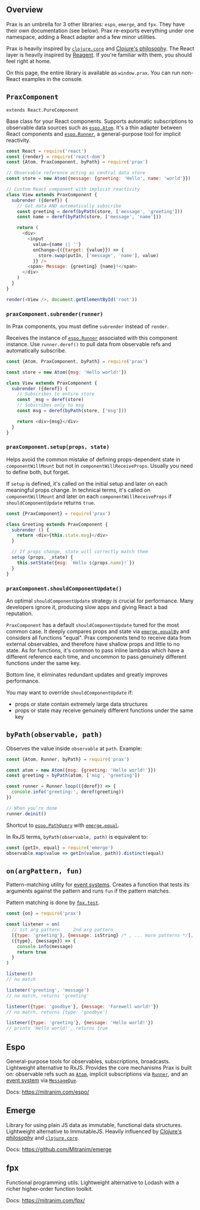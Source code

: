 ## Overview

Prax is an umbrella for 3 other libraries: `espo`, `emerge`, and `fpx`. They
have their own documentation (see below). Prax re-exports everything under one
namespace, adding a React adapter and a few minor utilities.

Prax is heavily inspired by [`clojure.core`](https://clojuredocs.org/core-library)
and
[Clojure's philosophy](https://github.com/matthiasn/talk-transcripts/blob/master/Hickey_Rich/AreWeThereYet.md).
The React layer is heavily inspired by [Reagent](http://reagent-project.github.io).
If you're familiar with them, you should feel right at home.

On this page, the entire library is available as `window.prax`. You can run
non-React examples in the console.

## `PraxComponent`

`extends React.PureComponent`

Base class for your React components. Supports automatic subscriptions to
observable data sources such as
[`espo.Atom`](https://mitranim.com/espo/#-atom-value-). It's a thin adapter between
React components and [`espo.Runner`](https://mitranim.com/espo/#-runner-),
a general-purpose tool for implicit reactivity.

```js
const React = require('react')
const {render} = require('react-dom')
const {Atom, PraxComponent, byPath} = require('prax')

// Observable reference acting as central data store
const store = new Atom({message: {greeting: 'Hello', name: 'world'}})

// Custom React component with implicit reactivity
class View extends PraxComponent {
  subrender ({deref}) {
    // Get data AND automatically subscribe
    const greeting = deref(byPath(store, ['message', 'greeting']))
    const name = deref(byPath(store, ['message', 'name']))

    return (
      <div>
        <input
          value={name || ''}
          onChange={({target: {value}}) => {
            store.swap(putIn, ['message', 'name'], value)
          }} />
        <span> Message: {greeting} {name}!</span>
      </div>
    )
  }
}

render(<View />, document.getElementById('root'))
```

### `praxComponent.subrender(runner)`

In Prax components, you must define `subrender` instead of `render`.

Receives the instance of [`espo.Runner`](https://mitranim.com/espo/#-runner-)
associated with this component instance. Use `runner.deref()` to pull data from
observable refs and automatically subscribe.

```js
const {Atom, PraxComponent, byPath} = require('prax')

const store = new Atom({msg: 'Hello world!'})

class View extends PraxComponent {
  subrender ({deref}) {
    // Subscribes to entire store
    const _msg = deref(store)
    // Subscribes only to msg
    const msg = deref(byPath(store, ['msg']))

    return <div>{msg}</div>
  }
}
```

### `praxComponent.setup(props, state)`

Helps avoid the common mistake of defining props-dependent state in
`componentWillMount` but not in `componentWillReceiveProps`. Usually you need to
define both, but forget.

If `setup` is defined, it's called on the initial setup and later on each
meaningful props change. In technical terms, it's called on `componentWillMount`
and later on each `componentWillReceiveProps` if `shouldComponentUpdate` returns
`true`.

```js
const {PraxComponent} = require('prax')

class Greeting extends PraxComponent {
  subrender () {
    return <div>{this.state.msg}</div>
  }

  // If props change, state will correctly match them
  setup (props, _state) {
    this.setState({msg: `Hello ${props.name}!`})
  }
}
```

### `praxComponent.shouldComponentUpdate()`

An optimal `shouldComponentUpdate` strategy is crucial for performance. Many
developers ignore it, producing slow apps and giving React a bad reputation.

`PraxComponent` has a default `shouldComponentUpdate` tuned for the most common
case. It deeply compares props and state via
[`emerge.equalBy`](https://github.com/Mitranim/emerge#equalbytest-one-other)
and considers all functions "equal". Prax components tend to receive data from
external observables, and therefore have shallow props and little to no state.
As for functions, it's common to pass inline lambdas which have a different
reference each time, and uncommon to pass genuinely different functions under
the same key.

Bottom line, it eliminates redundant updates and greatly improves performance.

You may want to override `shouldComponentUpdate` if:

  * props or state contain extremely large data structures
  * props or state may receive genuinely different functions under the same key

## `byPath(observable, path)`

Observes the value inside `observable` at `path`. Example:

```js
const {Atom, Runner, byPath} = require('prax')

const atom = new Atom({msg: {greeting: 'Hello world!'}})
const greeting = byPath(atom, ['msg', 'greeting'])

const runner = Runner.loop(({deref}) => {
  console.info('greeting:', deref(greeting))
})

// When you're done
runner.deinit()
```

Shortcut to [`espo.PathQuery`](https://mitranim.com/espo/#-pathquery-observableref-path-)
with [`emerge.equal`](https://github.com/Mitranim/emerge#equalone-other).

In RxJS terms, `byPath(observable, path)` is equivalent to:

```js
const {getIn, equal} = require('emerge')
observable.map(value => getIn(value, path)).distinct(equal)
```

## `on(argPattern, fun)`

Pattern-matching utility for [event systems](examples#event-system). Creates
a function that tests its arguments against the pattern and runs `fun` if the
pattern matches.

Pattern matching is done by [`fpx.test`](https://mitranim.com/fpx/#-test-pattern-).

```js
const {on} = require('prax')

const listener = on(
  // 1st arg pattern     2nd arg pattern
  [{type: 'greeting'}, {message: isString} /* , ... more patterns */],
  ({type}, {message}) => {
    console.info(message)
    return true
  }
)

listener()
// no match

listener('greeting', 'message')
// no match, returns 'greeting'

listener({type: 'goodbye'}, {message: 'Farewell world!'})
// no match, returns {type: 'goodbye'}

listener({type: 'greeting'}, {message: 'Hello world!'})
// prints 'Hello world!', returns true
```

## Espo

General-purpose tools for observables, subscriptions, broadcasts. Lightweight
alternative to RxJS. Provides the core mechanisms Prax is built on: observable
refs such as [`Atom`](https://mitranim.com/espo/#-atom-value-), implicit
subscriptions via [`Runner`](https://mitranim.com/espo/#-runner-), and an
[event system](examples#event-system) via
[`MessageQue`](https://mitranim.com/espo/#-messageque-).

Docs: https://mitranim.com/espo/

## Emerge

Library for using plain JS data as immutable, functional data
structures. Lightweight alternative to ImmutableJS. Heavily influenced by
[Clojure's philosophy](https://github.com/matthiasn/talk-transcripts/blob/master/Hickey_Rich/AreWeThereYet.md)
and [`clojure.core`](https://clojuredocs.org/core-library).

Docs: https://github.com/Mitranim/emerge

## fpx

Functional programming utils. Lightweight alternative to Lodash with a richer
higher-order function toolkit.

Docs: https://mitranim.com/fpx/
